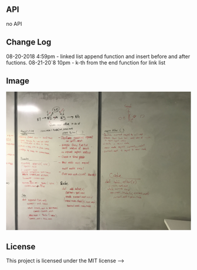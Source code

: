 ## API
no API

## Change Log

08-20-2018 4:59pm - linked list append function and insert before and after fuctions.
08-21-20`8 10pm - k-th from the end function for link list

## Image
![alt text](https://github.com/RomikGood/data-structures-and-algorithms/blob/ll_insertions/assets/ll_insetions.JPG)

## License
This project is licensed under the MIT license
-->